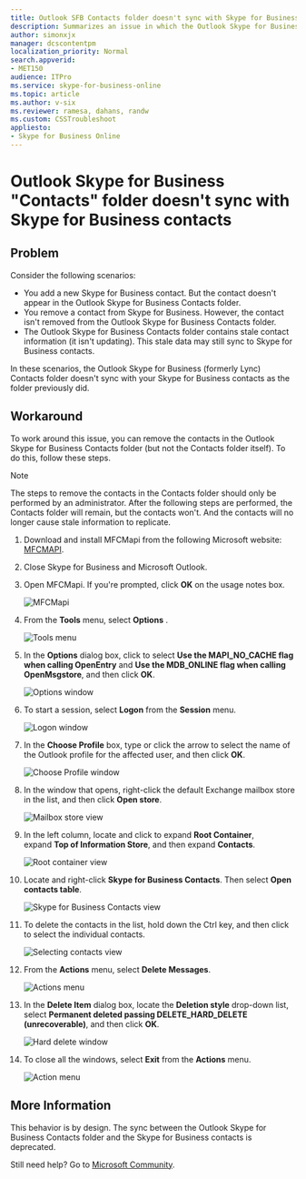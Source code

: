 ```yaml
---
title: Outlook SFB Contacts folder doesn't sync with Skype for Business contacts
description: Summarizes an issue in which the Outlook Skype for Business Contacts folder doesn't sync with Skype for Business contacts. Provides a workaround.
author: simonxjx
manager: dcscontentpm
localization_priority: Normal
search.appverid: 
- MET150
audience: ITPro
ms.service: skype-for-business-online
ms.topic: article
ms.author: v-six
ms.reviewer: ramesa, dahans, randw
ms.custom: CSSTroubleshoot
appliesto:
- Skype for Business Online
---
```


# Outlook Skype for Business "Contacts" folder doesn't sync with Skype for Business contacts

## Problem

Consider the following scenarios:

- You add a new Skype for Business contact. But the contact doesn't appear in the Outlook Skype for Business Contacts folder.   
- You remove a contact from Skype for Business. However, the contact isn't removed from the Outlook Skype for Business Contacts folder.   
- The Outlook Skype for Business Contacts folder contains stale contact information (it isn't updating). This stale data may still sync to Skype for Business contacts.   

In these scenarios, the Outlook Skype for Business (formerly Lync) Contacts folder doesn't sync with your Skype for Business contacts as the folder previously did.

## Workaround

To work around this issue, you can remove the contacts in the Outlook Skype for Business Contacts folder (but not the Contacts folder itself). To do this, follow these steps.

> [!NOTE]
> The steps to remove the contacts in the Contacts folder should only be performed by an administrator. After the following steps are performed, the Contacts folder will remain, but the contacts won't. And the contacts will no longer cause stale information to replicate.

1. Download and install MFCMapi from the following Microsoft website: [MFCMAPI](https://mfcmapi.codeplex.com).
2. Close Skype for Business and Microsoft Outlook.   
3. Open MFCMapi. If you're prompted, click **OK** on the usage notes box. 

    ![MFCMapi ](./media/outlook-contacts-folder-not-sync/mfcmapi.jpg)

4. From the **Tools** menu, select **Options** .

    ![Tools menu ](./media/outlook-contacts-folder-not-sync/tools-options.jpg)   
5. In the **Options** dialog box, click to select **Use the MAPI_NO_CACHE flag when calling OpenEntry** and **Use the MDB_ONLINE flag when calling OpenMsgstore**, and then click **OK**.

    ![Options window ](./media/outlook-contacts-folder-not-sync/select-two-options.jpg)   
6. To start a session, select **Logon** from the **Session** menu.

    ![Logon window ](./media/outlook-contacts-folder-not-sync/settion-logon.jpg)   
7. In the **Choose Profile** box, type or click the arrow to select the name of the Outlook profile for the affected user, and then click **OK**.

    ![Choose Profile window ](./media/outlook-contacts-folder-not-sync/choose-profile.jpg)   
8. In the window that opens, right-click the default Exchange mailbox store in the list, and then click **Open store**.

    ![Mailbox store view ](./media/outlook-contacts-folder-not-sync/open-store.jpg)   
9. In the left column, locate and click to expand **Root Container**, expand **Top of Information Store**, and then expand **Contacts**.

   ![Root container view ](./media/outlook-contacts-folder-not-sync/expand-contacts.jpg)   
10. Locate and right-click **Skype for Business Contacts**. Then select **Open contacts table**.

    ![Skype for Business Contacts view ](./media/outlook-contacts-folder-not-sync/open-contacts-table.jpg)   
11. To delete the contacts in the list, hold down the Ctrl key, and then click to select the individual contacts.

    ![Selecting contacts view ](./media/outlook-contacts-folder-not-sync/delete-contacts.jpg)   
12. From the **Actions** menu, select **Delete Messages**.

    ![Actions menu ](./media/outlook-contacts-folder-not-sync/delete-message.jpg)   
13. In the **Delete Item** dialog box, locate the **Deletion style** drop-down list, select **Permanent deleted passing DELETE_HARD_DELETE (unrecoverable)**, and then click **OK**.

     ![Hard delete window ](./media/outlook-contacts-folder-not-sync/deletion-style.jpg)  
14. To close all the windows, select **Exit** from the **Actions** menu.

     ![Action menu ](./media/outlook-contacts-folder-not-sync/exit.jpg)   


## More Information

This behavior is by design. The sync between the Outlook Skype for Business Contacts folder and the Skype for Business contacts is deprecated. 

Still need help? Go to [Microsoft Community](https://answers.microsoft.com).
